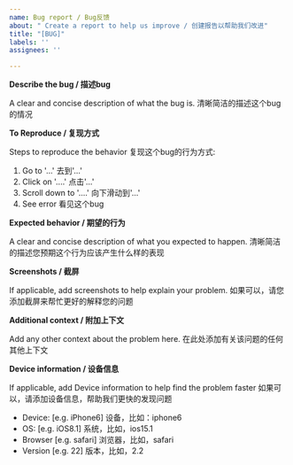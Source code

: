 ```yaml
---
name: Bug report / Bug反馈
about: " Create a report to help us improve / 创建报告以帮助我们改进"
title: "[BUG]"
labels: ''
assignees: ''

---
```


**Describe the bug / 描述bug**

A clear and concise description of what the bug is.
清晰简洁的描述这个bug的情况

**To Reproduce / 复现方式**

Steps to reproduce the behavior
复现这个bug的行为方式:
1. Go to '...'
   去到'...'
2. Click on '....'
   点击'...'
3. Scroll down to '....'
   向下滑动到'...'
4. See error
   看见这个bug

**Expected behavior / 期望的行为**

A clear and concise description of what you expected to happen.
清晰简洁的描述您预期这个行为应该产生什么样的表现

**Screenshots / 截屏**

If applicable, add screenshots to help explain your problem.
如果可以，请您添加截屏来帮忙更好的解释您的问题

**Additional context / 附加上下文**

Add any other context about the problem here.
在此处添加有关该问题的任何其他上下文

**Device information / 设备信息**

If applicable, add Device information to help find the problem faster
如果可以，请添加设备信息，帮助我们更快的发现问题

- Device: [e.g. iPhone6]
  设备，比如：iphone6
- OS: [e.g. iOS8.1]
  系统，比如，ios15.1
- Browser [e.g. safari]
  浏览器，比如，safari
- Version [e.g. 22]
  版本，比如，2.2
